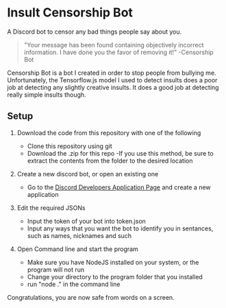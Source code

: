 # Insult Censorship Bot
   A Discord bot to censor any bad things people say about you.  
  
  >"Your message has been found containing objectively incorrect information. I have done you the favor of removing it!" -Censorship Bot

  Censorship Bot is a bot I created in order to stop people from bullying me. Unfortunately, the Tensorflow.js model I used to detect insults does a poor job at detecting any slightly creative insults. It does a good job at detecting really simple insults though.

## Setup
  
  1. Download the code from this repository with one of the following
     - Clone this repository using git
     - Download the .zip for this repo
       -If you use this method, be sure to extract the contents from the folder to the desired location
      
  2. Create a new discord bot, or open an existing one
     - Go to the [Discord Developers Application Page](https://discord.com/developers/applications) and create a new application
   
  3. Edit the required JSONs
     - Input the token of your bot into token.json
     - Input any ways that you want the bot to identify you in sentances, such as names, nicknames and such
      
  4. Open Command line and start the program
     - Make sure you have NodeJS installed on your system, or the program will not run
     - Change your directory to the program folder that you installed
     - run "node ." in the command line

  Congratulations, you are now safe from words on a screen.
